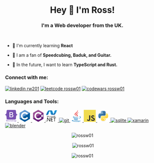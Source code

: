 <h1 align="center">Hey 👋 I'm Ross!</h1>
<h3 align="center">I'm a Web developer from the UK.</h3>
<br />

- 🔭 I'm currently learning **React**

- 🎉 I am a fan of **Speedcubing, Baduk, and Guitar.**

- 🌠 In the future, I want to learn **TypeScript and Rust.**

<h3 align="left">Connect with me:</h3>
<p align="left">
<a href="https://linkedin.com/in/rw201" target="blank"><img align="center" src="https://raw.githubusercontent.com/rahuldkjain/github-profile-readme-generator/master/src/images/icons/Social/linked-in-alt.svg" alt="linkedin rw201" height="30" width="40" /></a>
<a href="https://www.leetcode.com/rossw01" target="blank"><img align="center" src="https://raw.githubusercontent.com/rahuldkjain/github-profile-readme-generator/master/src/images/icons/Social/leet-code.svg" alt="leetcode rossw01" height="30" width="40" /></a>
<a href="https://www.codewars.com/users/rw01" target="blank"><img align="center" src="https://www.codewars.com/packs/assets/logo.61192cf7.svg" alt="codewars rossw01" height="40" width="40" /></a>
</p>

<h3 align="left">Languages and Tools:</h3>
<p align="left"> <a href="https://getbootstrap.com" target="_blank" rel="noreferrer"> <img src="https://raw.githubusercontent.com/devicons/devicon/master/icons/bootstrap/bootstrap-plain-wordmark.svg" alt="bootstrap" width="40" height="40"/> </a> <a href="https://www.cprogramming.com/" target="_blank" rel="noreferrer"> <img src="https://raw.githubusercontent.com/devicons/devicon/master/icons/c/c-original.svg" alt="c" width="40" height="40"/> </a> <a href="https://www.w3schools.com/cs/" target="_blank" rel="noreferrer"> <img src="https://raw.githubusercontent.com/devicons/devicon/master/icons/csharp/csharp-original.svg" alt="csharp" width="40" height="40"/> </a> <a href="https://dotnet.microsoft.com/" target="_blank" rel="noreferrer"> <img src="https://raw.githubusercontent.com/devicons/devicon/master/icons/dot-net/dot-net-original-wordmark.svg" alt="dotnet" width="40" height="40"/> </a> <a href="https://git-scm.com/" target="_blank" rel="noreferrer"> <img src="https://www.vectorlogo.zone/logos/git-scm/git-scm-icon.svg" alt="git" width="40" height="40"/> </a> <a href="https://www.java.com" target="_blank" rel="noreferrer"> <img src="https://raw.githubusercontent.com/devicons/devicon/master/icons/java/java-original.svg" alt="java" width="40" height="40"/> </a> <a href="https://developer.mozilla.org/en-US/docs/Web/JavaScript" target="_blank" rel="noreferrer"> <img src="https://raw.githubusercontent.com/devicons/devicon/master/icons/javascript/javascript-original.svg" alt="javascript" width="40" height="40"/> </a> <a href="https://www.python.org" target="_blank" rel="noreferrer"> <img src="https://raw.githubusercontent.com/devicons/devicon/master/icons/python/python-original.svg" alt="python" width="40" height="40"/> </a> <a href="https://www.sqlite.org/" target="_blank" rel="noreferrer"> <img src="https://www.vectorlogo.zone/logos/sqlite/sqlite-icon.svg" alt="sqlite" width="40" height="40"/> </a> <a href="https://dotnet.microsoft.com/apps/xamarin" target="_blank" rel="noreferrer"> <img src="https://raw.githubusercontent.com/detain/svg-logos/780f25886640cef088af994181646db2f6b1a3f8/svg/xamarin.svg" alt="xamarin" width="40" height="40"/> </a> <a href="https://www.blender.org/" target="_blank" rel="noreferrer"> <img src="https://download.blender.org/branding/community/blender_community_badge_white.svg" alt="blender" width="40" height="40"/> </a>  </p>

<div align="center">

<p><img align="center" src="https://github-readme-stats.vercel.app/api/top-langs?username=rossw01&show_icons=true&locale=en&layout=compact" alt="rossw01" /></p>

<p>&nbsp;<img align="center" src="https://github-readme-stats.vercel.app/api?username=rossw01&show_icons=true&locale=en" alt="rossw01" /></p>

<p><img align="center" src="https://github-readme-streak-stats.herokuapp.com/?user=rossw01&" alt="rossw01" /></p>

</div>
